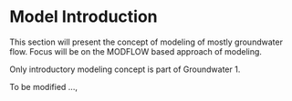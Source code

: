 # Model Introduction

This section will present the concept of modeling of mostly groundwater flow. Focus will be on the MODFLOW based approach of modeling. 

Only introductory modeling concept is part of Groundwater 1.


To be modified ..., 